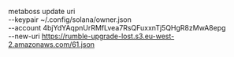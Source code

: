 metaboss update uri \
        --keypair ~/.config/solana/owner.json \
        --account 4bjYdYAqpnUrRMfLvea7RsQFuxxnTj5QHgR8zMwA8epg \
        --new-uri https://rumble-upgrade-lost.s3.eu-west-2.amazonaws.com/61.json

